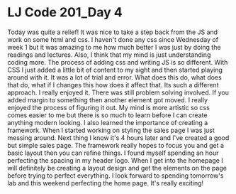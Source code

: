 # LJ Code 201_Day 4

Today was quite a relief! It was nice to take a step back from the JS and work on some html and css. I haven't done any css since Wednesday of week 1 but it was amazing to me how much better I was just by doing the readings and lectures. Also, I think that my mind is just understanding coding more. The process of adding css and writing JS is so different. With CSS I just added a little bit of content to my sight and then started playing around with it. It was a lot of trial and error. What does this do, what does that do, what if I changes this how does it affect that. Its such a different approach. I really enjoyed it. There was still problem solving involved. If you added margin to something then another element got moved. I really enjoyed the process of figuring it out. My mind is more artistic so css comes easier to me but there is so much to learn before I can create anything modern looking. I also learned the importance of creating a framework. When I started working on styling the sales page I was just messing around. Next thing I know it's 4 hours later and I've created a good but simple sales page. The framework really hopes to focus you and get a basic layout then you can refine things. I found myself spending an hour perfecting the spacing in my header logo. When I get into the homepage I will definitely be creating a layout design and get the elements on the page before trying to perfect everything. I look forward to spending tomorrow's lab and this weekend perfecting the home page. It's really exciting! 
